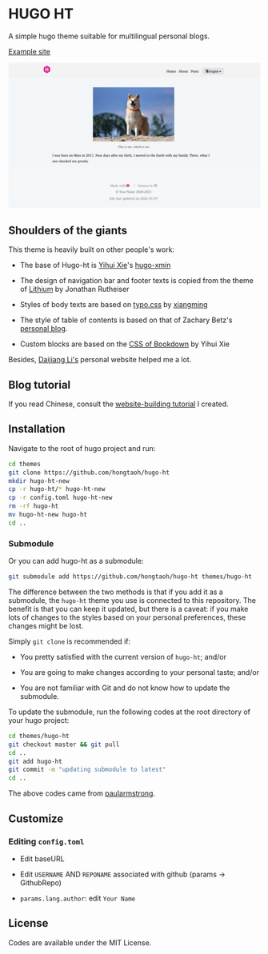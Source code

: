 # HUGO HT

A simple hugo theme suitable for multilingual personal blogs. 

[Example site](https://hugo-ht-example.vercel.app)

![example site appearance](/static/media/exampleSite.png)

## Shoulders of the giants

This theme is heavily built on other people's work:

- The base of Hugo-ht is [Yihui Xie](https://github.com/yihui)'s [hugo-xmin](https://github.com/yihui/hugo-xmin)

- The design of navigation bar and footer texts is copied from the theme of [Lithium](https://themes.gohugo.io/hugo-lithium-theme/) by Jonathan Rutheiser

- Styles of body texts are based on [typo.css](https://github.com/xiangming/typo/blob/master/css/typo.css) by [xiangming](https://github.com/xiangming)

- The style of table of contents is based on that of Zachary Betz's [personal blog](https://zwbetz.com/).

- Custom blocks are based on the [CSS of Bookdown](https://github.com/rstudio/bookdown/blob/master/inst/examples/css/style.css) by Yihui Xie

Besides, [Daijiang Li's](https://github.com/rbind/daijiang/) personal website helped me a lot. 

## Blog tutorial

If you read Chinese, consult the [website-building tutorial](https://hongtaoh.com/cn/2021/03/02/personal-website-tutorial/) I created. 

## Installation

Navigate to the root of hugo project and run:

```bash
cd themes
git clone https://github.com/hongtaoh/hugo-ht
mkdir hugo-ht-new
cp -r hugo-ht/* hugo-ht-new
cp -r config.toml hugo-ht-new
rm -rf hugo-ht
mv hugo-ht-new hugo-ht
cd .. 
```
### Submodule 

Or you can add hugo-ht as a submodule:

```bash
git submodule add https://github.com/hongtaoh/hugo-ht themes/hugo-ht
```

The difference between the two methods is that if you add it as a submodule, the `hugo-ht` theme you use is connected to this repository. The benefit is that you can keep it updated, but there is a caveat: if you make lots of changes to the styles based on your personal preferences, these changes might be lost.

Simply `git clone` is recommended if:

- You pretty satisfied with the current version of `hugo-ht`; and/or

- You are going to make changes according to your personal taste; and/or

- You are not familiar with Git and do not know how to update the submodule. 

To update the submodule, run the following codes at the root directory of your hugo project:

```bash
cd themes/hugo-ht
git checkout master && git pull
cd ..
git add hugo-ht
git commit -m "updating submodule to latest"
cd ..
```
The above codes came from [paularmstrong](https://github.com/tj/git-extras/pull/80#issuecomment-3992323).

## Customize

### Editing `config.toml`

- Edit baseURL

- Edit `USERNAME` AND `REPONAME` associated with github (params -> GithubRepo)

- `params.lang.author`: edit `Your Name`

## License

Codes are available under the MIT License. 
